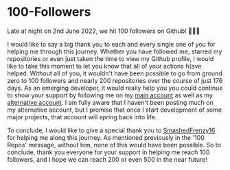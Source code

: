 # 100-Followers

Late at night on 2nd June 2022, we hit 100 followers on Github! 🎉🎉🎉

I would like to say a big thank you to each and every single one of you for helping me through this journey. Whether you have followed me, starred my repositories or even just taken the time to view my Github profile, I would like to take this moment to let you know that all of your actions h(ave helped. Without all of you, it wouldn't have been possible to go from ground zero to 100 followers and nearly 200 repositories over the course of just 176 days. As an emerging developer, it would really help you you could continue to show your support by following me on my [main account](https://github.com/CodeMaster7000) as well as my [alternative account](https://github.com/CodeMaster7000Alt). I am fully aware that I haven't been posting much on my alternative account, but I promise that once I start development of some major projects, that account will spring back into life.

To conclude, I would like to give a special thank you to [SmashedFrenzy16](https://github.com/SmashedFrenzy16) for helping me along this journey. As mentioned previously in the '100 Repos' message, without him, none of this would have been possible. So to conclude, thank you everyone for your support in helping me reach 100 followers, and I hope we can reach 200 or even 500 in the near future!
